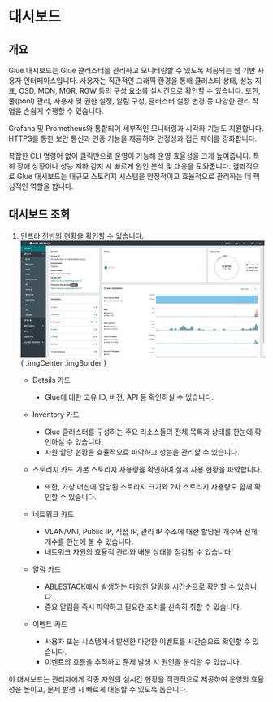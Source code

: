 # 대시보드

## 개요
Glue 대시보드는 Glue 클러스터를 관리하고 모니터링할 수 있도록 제공되는 웹 기반 사용자 인터페이스입니다.
사용자는 직관적인 그래픽 환경을 통해 클러스터 상태, 성능 지표, OSD, MON, MGR, RGW 등의 구성 요소를 실시간으로 확인할 수 있습니다.
또한, 풀(pool) 관리, 사용자 및 권한 설정, 알림 구성, 클러스터 설정 변경 등 다양한 관리 작업을 손쉽게 수행할 수 있습니다.

Grafana 및 Prometheus와 통합되어 세부적인 모니터링과 시각화 기능도 지원합니다.
HTTPS를 통한 보안 통신과 인증 기능을 제공하여 안정성과 접근 제어를 강화합니다.

복잡한 CLI 명령어 없이 클릭만으로 운영이 가능해 운영 효율성을 크게 높여줍니다.
특히 장애 상황이나 성능 저하 감지 시 빠르게 원인 분석 및 대응을 도와줍니다.
결과적으로 Glue 대시보드는 대규모 스토리지 시스템을 안정적이고 효율적으로 관리하는 데 핵심적인 역할을 합니다.

## 대시보드 조회
1. 인프라 전반의 현황을 확인할 수 있습니다.
    ![대시보드 조회](../../assets/images/admin-guide/glue/dashboard/glue-dashboard.png){ .imgCenter .imgBorder }

    * Details 카드
        * Glue에 대한 고유 ID, 버전, API 등 확인하실 수 있습니다.

    * Inventory 카드
        * Glue 클러스터를 구성하는 주요 리소스들의 전체 목록과 상태를 한눈에 확인하실 수 있습니다.
        * 자원 할당 현황을 효율적으로 파악하고 성능을 관리할 수 있습니다.

    * 스토리지 카드
         기본 스토리지 사용량을 확인하여 실제 사용 현황을 파악합니다.
        * 또한, 가상 머신에 할당된 스토리지 크기와 2차 스토리지 사용량도 함께 확인할 수 있습니다.

    * 네트워크 카드
        * VLAN/VNI, Public IP, 직접 IP, 관리 IP 주소에 대한 할당된 개수와 전체 개수를 한눈에 볼 수 있습니다.
        * 네트워크 자원의 효율적 관리와 배분 상태를 점검할 수 있습니다.

    * 알림 카드
        * ABLESTACK에서 발생하는 다양한 알림을 시간순으로 확인할 수 있습니다.
        * 중요 알림을 즉시 파악하고 필요한 조치를 신속히 취할 수 있습니다.

    * 이벤트 카드
        * 사용자 또는 시스템에서 발생한 다양한 이벤트를 시간순으로 확인할 수 있습니다.
        * 이벤트의 흐름을 추적하고 문제 발생 시 원인을 분석할 수 있습니다.

이 대시보드는 관리자에게 각종 자원의 실시간 현황을 직관적으로 제공하여 운영의 효율성을 높이고, 문제 발생 시 빠르게 대응할 수 있도록 돕습니다.
